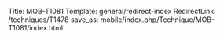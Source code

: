Title: MOB-T1081
Template: general/redirect-index
RedirectLink: /techniques/T1478
save_as: mobile/index.php/Technique/MOB-T1081/index.html